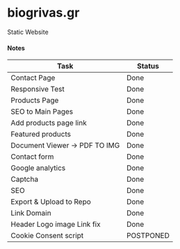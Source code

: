 # biogrivas.gr
Static Website

#### Notes

| Task | Status |
| ---- | ------ |
| Contact Page | Done |
| Responsive Test	|	Done |
| Products Page	| Done |
| SEO to Main Pages	|	Done |
| Add products page link | Done |
| Featured products | Done |
| Document Viewer -> PDF TO IMG | Done |
| Contact form | Done |
| Google analytics | Done |
| Captcha | Done |
| SEO | Done |
| Export & Upload to Repo | Done |
| Link Domain | Done |
| Header Logo image Link fix | Done |
| Cookie Consent script | POSTPONED |
